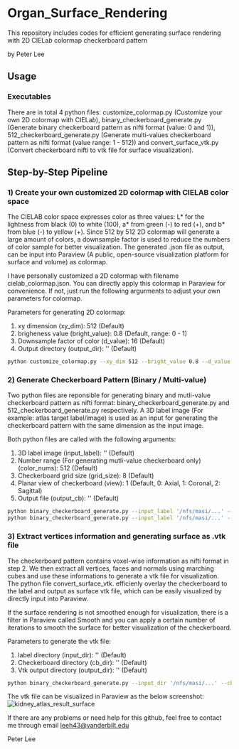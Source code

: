 # Organ_Surface_Rendering

This repository includes codes for efficient generating surface rendering with 2D CIELa*b* colormap checkerboard pattern 

by Peter Lee

## Usage

### Executables
There are in total 4 python files: customize_colormap.py (Customize your own 2D colormap with CIELa*b*), binary_checkerboard_generate.py (Generate binary checkerboard pattern as nifti format (value: 0 and 1)), 512_checkerboard_generate.py (Generate multi-values checkerboard pattern as nifti format (value range: 1 - 512)) and convert_surface_vtk.py (Convert checkerboard nifti to vtk file for surface visualization).

## Step-by-Step Pipeline

### 1) Create your own customized 2D colormap with CIELAB color space
The CIELAB color space expresses color as three values: L* for the lightness from black (0) to white (100), a* from green (-) to red (+), and b* from blue (-) to yellow (+). Since 512 by 512 2D colormap will generate a large amount of colors, a downsample factor is used to reduce the numbers of color sample for better visualization. The generated .json file as output, can be input into Paraview (A public, open-source visualization platform for surface and volume) as colormap. 

I have personally customized a 2D colormap with filename cielab_colormap.json. You can directly apply this colormap in Paraview for convenience. If not, just run the following argurments to adjust your own parameters for colormap.

Parameters for generating 2D colormap:
1) xy dimension (xy_dim): 512 (Default)
2) brigheness value (bright_value): 0.8 (Default, range: 0 - 1)
3) Downsample factor of color (d_value): 16 (Default)
4) Output directory (output_dir): '' (Default)

```bash
python customize_colormap.py --xy_dim 512 --bright_value 0.8 --d_value 16 --output_dir '/nfs/masi/...'
```

### 2) Generate Checkerboard Pattern (Binary / Multi-value)
Two python files are reponsible for generating binary and mutli-value checkerboard pattern as nifti format: binary_checkerboard_generate.py and 512_checkerboard_generate.py respectively. A 3D label image (For example: atlas target label/image) is used as an input for generating the checkerboard pattern with the same dimension as the input image.

Both python files are called with the following arguments:
1) 3D label image (input_label): '' (Default)
2) Number range (For generating mutli-value checkerboard only) (color_nums): 512 (Default)
3) Checkerboard grid size (grid_size): 8 (Default)
4) Planar view of checkerboard (view): 1 (Default, 0: Axial, 1: Coronal, 2: Sagittal)
5) Output file (output_cb): '' (Default)

```bash
python binary_checkerboard_generate.py --input_label '/nfs/masi/...' --grid_size 8 --view 1 --output_cb '/nfs/masi/.../checkerboard_binary.nii.gz'
python binary_checkerboard_generate.py --input_label '/nfs/masi/...' --color_nums 512 --grid_size 8 --view 1 --output_cb '/nfs/masi/.../checkerboard_512.nii.gz'
```

### 3) Extract vertices information and generating surface as .vtk file
The checkerboard pattern contains voxel-wise information as nifti format in step 2. We then extract all vertices, faces and normals using marching cubes and use these informations to generate a vtk file for visualization. The python file convert_surface_vtk. efficienly overlay the checkerboard to the label and output as surface vtk file, which can be easily visualized by directly input into Paraview.

If the surface rendering is not smoothed enough for visualization, there is a filter in Paraview called Smooth and you can apply a certain number of iterations to smooth the surface for better visualization of the checkerboard.

Parameters to generate the vtk file:
1) label directory (input_dir): '' (Default)
2) Checkerboard directory (cb_dir): '' (Default)
3) Vtk output directory (output_dir): '' (Default)


```bash
python binary_checkerboard_generate.py --input_dir '/nfs/masi/...' --cb_dir '/nfs/masi/...' --output_dir '/nfs/masi/...'
```

The vtk file can be visualized in Paraview as the below screenshot:
![kidney_atlas_result_surface](https://user-images.githubusercontent.com/54121206/91504224-1eeded80-e892-11ea-85cb-eab33fb6aabd.png)

If there are any problems or need help for this github, feel free to contact me through email leeh43@vanderbilt.edu

Peter Lee
